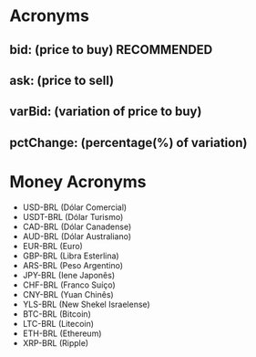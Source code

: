 
# Acronyms

 ## bid: (price to buy) RECOMMENDED 
 ## ask: (price to sell)
 ## varBid: (variation of price to buy)
 ## pctChange: (percentage(%) of variation)

# Money Acronyms

 - USD-BRL (Dólar Comercial)
 - USDT-BRL (Dólar Turismo)
 - CAD-BRL (Dólar Canadense)
 - AUD-BRL (Dólar Australiano)
 - EUR-BRL (Euro)
 - GBP-BRL (Libra Esterlina)
 - ARS-BRL (Peso Argentino)
 - JPY-BRL (Iene Japonês)
 - CHF-BRL (Franco Suíço)
 - CNY-BRL (Yuan Chinês)
 - YLS-BRL (New Shekel Israelense)
 - BTC-BRL (Bitcoin)
 - LTC-BRL (Litecoin)
 - ETH-BRL (Ethereum)
 - XRP-BRL (Ripple)
